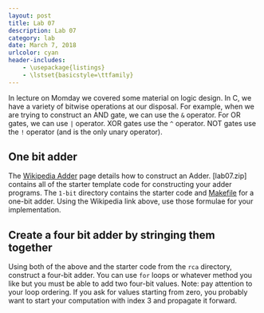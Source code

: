 ```yaml
---
layout: post
title: Lab 07
description: Lab 07
category: lab
date: March 7, 2018
urlcolor: cyan
header-includes:
    - \usepackage{listings}
    - \lstset{basicstyle=\ttfamily}
---
```


In lecture on Momday we covered some material on logic design.
In C, we have a variety of bitwise operations at our disposal.
For example, when we are trying to construct an AND gate, we can use the `&` operator.
For OR gates, we can use `|` operator.
XOR gates use the `^` operator.
NOT gates use the `!` operator (and is the only unary operator).

## One bit adder

The [Wikipedia Adder](https://en.wikipedia.org/wiki/Adder_(electronics)) page details how to construct an Adder.
[lab07.zip] contains all of the starter template code for constructing your adder programs.
The `1-bit` directory contains the starter code and [Makefile](https://en.wikipedia.org/wiki/Makefile) for a one-bit adder.
Using the Wikipedia link above, use those formulae for your implementation.

## Create a four bit adder by stringing them together

Using both of the above and the starter code from the `rca` directory, construct a four-bit adder.
You can use `for` loops or whatever method you like but you must be able to add two four-bit values.
Note: pay attention to your loop ordering.
If you ask for values starting from zero, you probably want to start your computation with index 3 and propagate it forward.

